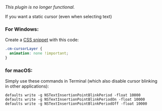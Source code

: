 *This plugin is no longer functional.*



If you want a static cursor (even when selecting text)

### **For Windows:**

Create a [CSS snippet](https://help.obsidian.md/Extending+Obsidian/CSS+snippets) with this code:

```css
.cm-cursorLayer {
  animation: none !important;
}
```

### **for macOS:**

Simply use these commands in Terminal (which also disable cursor blinking in other applications):

```
defaults write -g NSTextInsertionPointBlinkPeriod -float 10000
defaults write -g NSTextInsertionPointBlinkPeriodOn -float 10000
defaults write -g NSTextInsertionPointBlinkPeriodOff -float 10000
```

